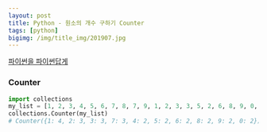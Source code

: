 ```yaml
---
layout: post
title: Python - 원소의 개수 구하기 Counter
tags: [python]
bigimg: /img/title_img/201907.jpg
---
```


[파이썬을 파이썬답게](https://programmers.co.kr/learn/courses/4008/lessons/12804)

### Counter

```python
import collections
my_list = [1, 2, 3, 4, 5, 6, 7, 8, 7, 9, 1, 2, 3, 3, 5, 2, 6, 8, 9, 0, 1, 1, 4, 7, 0]
collections.Counter(my_list)
# Counter({1: 4, 2: 3, 3: 3, 7: 3, 4: 2, 5: 2, 6: 2, 8: 2, 9: 2, 0: 2})
```